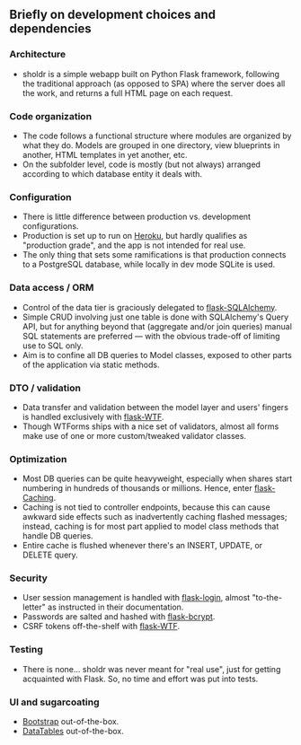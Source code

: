 Briefly on development choices and dependencies
-----------------------------------------------

### Architecture
- sholdr is a simple webapp built on Python Flask framework, following the
  traditional approach (as opposed to SPA) where the server does all the work,
  and returns a full HTML page on each request.

### Code organization
- The code follows a functional structure where modules are organized by what
  they do. Models are grouped in one directory, view blueprints in another, HTML
  templates in yet another, etc.
- On the subfolder level, code is mostly (but not always) arranged according to
  which database entity it deals with.

### Configuration
- There is little difference between production vs. development configurations.
- Production is set up to run on [Heroku](https://sholdr.herokuapp.com/), but
  hardly qualifies as "production grade", and the app is not intended for real
  use.
- The only thing that sets some ramifications is that production connects to a
  PostgreSQL database, while locally in dev mode SQLite is used.

### Data access / ORM
- Control of the data tier is graciously delegated to [flask-SQLAlchemy](https://github.com/mitsuhiko/flask-sqlalchemy).
- Simple CRUD involving just one table is done with SQLAlchemy's Query API, but
  for anything beyond that (aggregate and/or join queries) manual SQL statements
  are preferred — with the obvious trade-off of limiting use to SQL only.
- Aim is to confine all DB queries to Model classes, exposed to other parts of
  the application via static methods.

### DTO / validation
- Data transfer and validation between the model layer and users' fingers is
  handled exclusively with [flask-WTF](https://github.com/lepture/flask-wtf).
- Though WTForms ships with a nice set of validators, almost all forms make use
  of one or more custom/tweaked validator classes.

### Optimization
- Most DB queries can be quite heavyweight, especially when shares start
  numbering in hundreds of thousands or millions. Hence, enter [flask-Caching](https://github.com/sh4nks/flask-caching).
- Caching is not tied to controller endpoints, because this can cause awkward
  side effects such as inadvertently caching flashed messages; instead, caching
  is for most part applied to model class methods that handle DB queries.
- Entire cache is flushed whenever there's an INSERT, UPDATE, or DELETE query.

### Security
- User session management is handled with [flask-login](https://github.com/maxcountryman/flask-login),
  almost "to-the-letter" as instructed in their documentation.
- Passwords are salted and hashed with [flask-bcrypt](https://github.com/maxcountryman/flask-bcrypt).
- CSRF tokens off-the-shelf with [flask-WTF](https://github.com/lepture/flask-wtf).

### Testing
- There is none... sholdr was never meant for "real use", just for getting
  acquainted with Flask. So, no time and effort was put into tests.

### UI and sugarcoating
- [Bootstrap](https://github.com/twbs/bootstrap) out-of-the-box.
- [DataTables](https://github.com/DataTables/DataTables) out-of-the-box.
